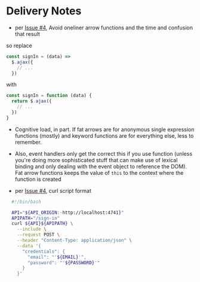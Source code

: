 # Delivery Notes
- per [Issue #4](https://git.generalassemb.ly/ga-wdi-boston/jquery-ajax-get-element/issues/4), Avoid oneliner arrow functions and the time and confusion that result

 so replace

  ```javascript
  const signIn = (data) =>
    $.ajax({
      // ...
    })
  ```
  with
  ```javascript
  const signIn = function (data) {
    return $.ajax({
      // ...
    })
  }
  ```
  - Cognitive load, in part. If fat arrows are for anonymous single expression functions (mostly) and keyword functions are for everything else, less to remember.

  - Also, event handlers only get the correct this if you use function (unless you're doing more sophisticated stuff that can make use of lexical binding and only dealing with the event object to reference the DOM). Fat arrow functions keeps the value of `this` to the context where the function is created

- per [Issue #4](https://git.generalassemb.ly/ga-wdi-boston/jquery-ajax-get-element/issues/4), curl script format
```bash
  #!/bin/bash

  API="${API_ORIGIN:-http://localhost:4741}"
  APIPATH="/sign-in"
  curl ${API}${APIPATH} \
    --include \
    --request POST \
    --header "Content-Type: application/json" \
    --data '{
      "credentials": {
        "email": "'${EMAIL}'",
        "password": "'${PASSWORD}'"
      }
    }'
```
